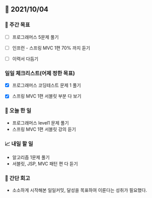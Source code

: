 ## 📅 2021/10/04



### 🏹 주간 목표

- [ ] 프로그래머스 5문제 풀기
- [ ] 인프런 - 스프링 MVC 1편 70% 까지 듣기
- [ ] 이력서 다듬기



### 일일 체크리스트(어제 정한 목표)

- [x] 프로그래머스 코딩테스트 문제 1 풀기
- [x] 스프링 MVC 1편 서블릿 부분 다 보기



### 💯 오늘 한 일

- 프로그래머스 level1 문제 풀기
- 스프링 MVC 1편 서블릿 강의 듣기



### 📈 내일 할 일

- 알고리즘 1문제 풀기
- 서블릿, JSP, MVC 패턴 편 다 듣기



### 🧐 간단 회고

- 소소하게 시작해본 일일커밋, 달성을 목표하여 이룬다는 성취가 필요했다.


